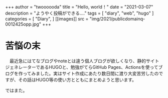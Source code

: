 +++
author = "twoooooda"
title = "Hello, world！"
date = "2021-03-07"
description = "ようやく投稿ができる...."
tags = [
    "diary",
    "web",
    "hugo"
]
categories = [
    "Diary",
]
[[images]]
  src = "img/2021/publicdomainq-0012425opp.jpg"
+++

# 苦悩の末
　最近急にはてなブログやnoteとは違う個人ブログが欲しくなり、静的サイトジェネレーターであるHUGOと、勉強がてらGitHub Pages、Actionsを使ってブログを作ってみました。実はサイト作成にあたり数日間に渡り大変苦労したのですが、その話はHUGO等の使い方とともにまとめようと思います。

ではまた。  
